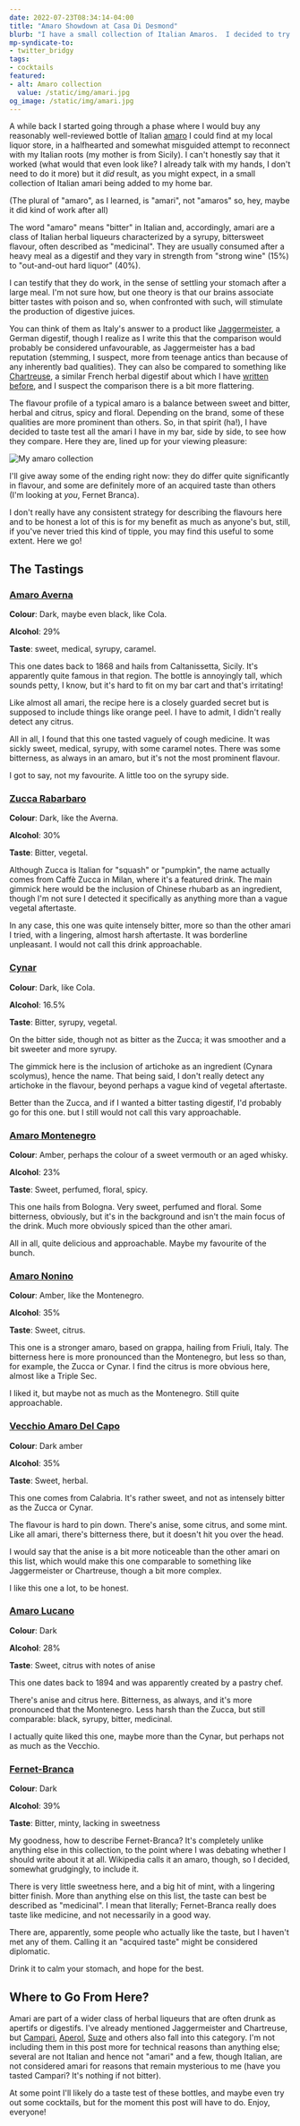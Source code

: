 ```yaml
---
date: 2022-07-23T08:34:14-04:00
title: "Amaro Showdown at Casa Di Desmond"
blurb: "I have a small collection of Italian Amaros.  I decided to try them all"
mp-syndicate-to:
- twitter_bridgy
tags: 
- cocktails
featured:
- alt: Amaro collection
  value: /static/img/amari.jpg
og_image: /static/img/amari.jpg
---
```


A while back I started going through a phase where I would buy any
reasonably well-reviewed bottle of Italian [amaro][1] I could find at my
local liquor store, in a halfhearted and somewhat misguided attempt to
reconnect with my Italian roots (my mother is from Sicily).  I can't
honestly say that it worked (what would that even look like?  I already talk
with my hands, I don't need to do it more) but it *did* result, as you might
expect, in a small collection of Italian amari being added to my home bar.

(The plural of "amaro", as I learned, is "amari", not "amaros" so, hey,
maybe it did kind of work after all)

The word "amaro" means "bitter" in Italian and, accordingly, amari are a
class of Italian herbal liqueurs characterized by a syrupy, bittersweet
flavour, often described as "medicinal".  They are usually consumed after a
heavy meal as a digestif and they vary in strength from "strong wine" (15%)
to "out-and-out hard liquor" (40%).

I can testify that they do work, in the sense of settling your stomach after
a large meal.  I'm not sure how, but one theory is that our brains associate
bitter tastes with poison and so, when confronted with such, will stimulate
the production of digestive juices.

You can think of them as Italy's answer to a product like
[Jaggermeister][2], a German digestif, though I realize as I write this that
the comparison would probably be considered unfavourable, as Jaggermeister
has a bad reputation (stemming, I suspect, more from teenage antics than
because of any inherently bad qualities).  They can also be compared to
something like [Chartreuse][3], a similar French herbal digestif about which
I have [written before][4], and I suspect the comparison there is a bit more
flattering.

The flavour profile of a typical amaro is a balance between sweet and
bitter, herbal and citrus, spicy and floral.  Depending on the brand, some
of these qualities are more prominent than others.  So, in that spirit
(ha!), I have decided to taste test all the amari I have in my bar, side by
side, to see how they compare.  Here they are, lined up for your viewing
pleasure:

<img src="/static/img/amari.jpg" alt="My amaro collection" class="u-featured entry__photo image"/>

I'll give away some of the ending right now: they do differ quite
significantly in flavour, and some are definitely more of an acquired taste
than others (I'm looking at *you*, Fernet Branca).

I don't really have any consistent strategy for describing the flavours here
and to be honest a lot of this is for my benefit as much as anyone's but,
still, if you've never tried this kind of tipple, you may find this
useful to some extent.  Here we go!

## The Tastings

### [Amaro Averna][5]

**Colour**: Dark, maybe even black, like Cola.

**Alcohol**: 29%

**Taste**: sweet, medical, syrupy, caramel.

This one dates back to 1868 and hails from Caltanissetta, Sicily.  It's
apparently quite famous in that region.  The bottle is annoyingly tall,
which sounds petty, I know, but it's hard to fit on my bar cart and that's
irritating!

Like almost all amari, the recipe here is a closely guarded secret but is
supposed to include things like orange peel.  I have to admit, I didn't
really detect any citrus.

All in all, I found that this one tasted vaguely of cough medicine.  It was
sickly sweet, medical, syrupy, with some caramel notes.  There was some
bitterness, as always in an amaro, but it's not the most prominent flavour.

I got to say, not my favourite.  A little too on the syrupy side.

### [Zucca Rabarbaro][6]

**Colour**: Dark, like the Averna.

**Alcohol**: 30%

**Taste**: Bitter, vegetal.

Although Zucca is Italian for "squash" or "pumpkin", the name actually comes
from Caffè Zucca in Milan, where it's a featured drink.  The main gimmick
here would be the inclusion of Chinese rhubarb as an ingredient, though I'm
not sure I detected it specifically as anything more than a vague vegetal
aftertaste.
 
In any case, this one was quite intensely bitter, more so than the other
amari I tried, with a lingering, almost harsh aftertaste.  It was borderline
unpleasant.  I would not call this drink approachable.

### [Cynar][7]

**Colour**: Dark, like Cola.

**Alcohol**: 16.5%

**Taste**: Bitter, syrupy, vegetal.

On the bitter side, though not as bitter as the Zucca; it was smoother and a
bit sweeter and more syrupy.

The gimmick here is the inclusion of artichoke as an ingredient (Cynara
scolymus), hence the name.  That being said, I don't really detect any
artichoke in the flavour, beyond perhaps a vague kind of vegetal aftertaste.

Better than the Zucca, and if I wanted a bitter tasting digestif, I'd
probably go for this one. but I still would not call this vary approachable.

### [Amaro Montenegro][8]

**Colour**: Amber, perhaps the colour of a sweet vermouth or an aged whisky.

**Alcohol**: 23%

**Taste**: Sweet, perfumed, floral, spicy.

This one hails from Bologna. Very sweet, perfumed and floral.  Some
bitterness, obviously, but it's in the background and isn't the main focus
of the drink.  Much more obviously spiced than the other amari.

All in all, quite delicious and approachable.  Maybe my favourite of the
bunch.

### [Amaro Nonino][9]

**Colour**: Amber, like the Montenegro.

**Alcohol**: 35%

**Taste**: Sweet, citrus.

This one is a stronger amaro, based on grappa, hailing from Friuli, Italy.
The bitterness here is more pronounced than the Montenegro, but less so
than, for example, the Zucca or Cynar.  I find the citrus is more obvious
here, almost like a Triple Sec.

I liked it, but maybe not as much as the Montenegro.  Still quite
approachable.

### [Vecchio Amaro Del Capo][10]

**Colour**: Dark amber

**Alcohol**: 35%

**Taste**: Sweet, herbal.

This one comes from Calabria.  It's rather sweet, and not as intensely
bitter as the Zucca or Cynar.

The flavour is hard to pin down.  There's anise, some citrus, and some mint.
Like all amari, there's bitterness there, but it doesn't hit you over the
head.

I would say that the anise is a bit more noticeable than the other amari on
this list, which would make this one comparable to something like
Jaggermeister or Chartreuse, though a bit more complex.

I like this one a lot, to be honest.

### [Amaro Lucano][11]

**Colour**: Dark

**Alcohol**: 28%

**Taste**: Sweet, citrus with notes of anise

This one dates back to 1894 and was apparently created by a pastry chef.

There's anise and citrus here.  Bitterness, as always, and it's more
pronounced that the Montenegro.  Less harsh than the Zucca, but still
comparable: black, syrupy, bitter, medicinal.

I actually quite liked this one, maybe more than the Cynar, but perhaps not
as much as the Vecchio.

### [Fernet-Branca][12]

**Colour**: Dark

**Alcohol**: 39%

**Taste**:  Bitter, minty, lacking in sweetness

My goodness, how to describe Fernet-Branca?  It's completely unlike anything
else in this collection, to the point where I was debating whether I should
write about it at all.  Wikipedia calls it an amaro, though, so I decided,
somewhat grudgingly, to include it.

There is very little sweetness here, and a big hit of mint, with a lingering
bitter finish.  More than anything else on this list, the taste can best be
described as "medicinal".  I mean that literally; Fernet-Branca really does
taste like medicine, and not necessarily in a good way.

There are, apparently, some people who actually like the taste, but I
haven't met any of them.  Calling it an "acquired taste" might be
considered diplomatic.

Drink it to calm your stomach, and hope for the best.

## Where to Go From Here?

Amari are part of a wider class of herbal liqueurs that are often drunk as
apertifs or digestifs.  I've already mentioned Jaggermeister and Chartreuse,
but [Campari][13], [Aperol][14], [Suze][15] and others also fall into this
category.  I'm not including them in this post more for technical reasons
than anything else; several are not Italian and hence not "amari" and a few,
though Italian, are not considered amari for reasons that remain mysterious
to me (have you tasted Campari?  It's nothing if not bitter).

At some point I'll likely do a taste test of these bottles, and maybe even
try out some cocktails, but for the moment this post will have to do.
Enjoy, everyone!

[1]: https://en.wikipedia.org/wiki/Amaro_(liqueur)
[2]: https://en.wikipedia.org/wiki/J%C3%A4germeister
[3]: https://en.wikipedia.org/wiki/Chartreuse_(liqueur)
[4]: /2016/12/31/chartreuse
[5]: https://en.wikipedia.org/wiki/Amaro_Averna
[6]: https://en.wikipedia.org/wiki/Zucca_(aperitif)
[7]: https://en.wikipedia.org/wiki/Cynar
[8]: https://en.wikipedia.org/wiki/Amaro_Montenegro
[9]: https://www.saq.com/en/10999073
[10]: https://www.vecchioamarodelcapo.com/en/
[11]: https://en.wikipedia.org/wiki/Amaro_Lucano
[12]: https://en.wikipedia.org/wiki/Fernet-Branca
[13]: https://en.wikipedia.org/wiki/Campari
[14]: https://en.wikipedia.org/wiki/Aperol
[15]: https://en.wikipedia.org/wiki/Suze_(drink)

